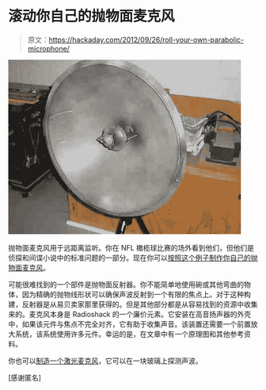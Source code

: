 # 滚动你自己的抛物面麦克风

> 原文：<https://hackaday.com/2012/09/26/roll-your-own-parabolic-microphone/>

![](img/12d985f96fdbca172ec6c7c573a22838.png "roll-your-own-parabolic-microphone")

抛物面麦克风用于远距离监听。你在 NFL 橄榄球比赛的场外看到他们，但他们是侦探和间谍小说中的标准问题的一部分。现在你可以[按照这个例子制作你自己的抛物面麦克风](http://servv89pn0aj.sn.sourcedns.com/~gbpprorg/mil/para/)。

可能很难找到的一个部件是抛物面反射器。你不能简单地使用碗或其他弯曲的物体，因为精确的抛物线形状可以确保声波反射到一个有限的焦点上。对于这种构建，反射器是从易贝卖家那里获得的。但是其他部分都是从容易找到的资源中收集来的。麦克风本身是 Radioshack 的一个廉价元素。它安装在高音扬声器的外壳中，如果该元件与焦点不完全对齐，它有助于收集声音。该装置还需要一个前置放大系统，该系统使用许多元件。幸运的是，在文章中有一个原理图和其他参考资料。

你也可以[制造一个激光麦克风](http://hackaday.com/2010/09/25/laser-mic-makes-eavesdropping-remarkably-simple/)，它可以在一块玻璃上探测声波。

[感谢匿名]